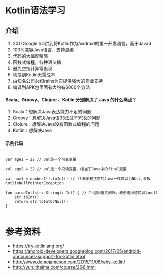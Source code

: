 # Kotlin语法学习

## 介绍

1. 2017Google I/O讲到将Kotlin作为Android的第一开发语言，基于Java6
1. 100%兼容Java语言，支持混编
2. 代码的大幅度精简
3. 函数式编程，各种语法糖
4. 避免空指针异常出现
5. 切换到Kotlin无需成本
6. 由知名公司JetBrains为它提供强大的商业支持
7. 编译到APK包里面有大约有6000个方法


#### Scala、Groovy、Clojure 、Kotlin 分别解决了 Java 的什么痛点？

1. Scala：想解决Java表达能力不足的问题
2. Groovy：想解决Java语33法过于冗长的问题
3. Clojure：想解决Java没有函数式编程的问题
4. Kotlin：想解决Java

#### 示例代码
```

var age1 = 22 // var是一个可变变量

val age2 = 22 // val是一个只读变量，相当于Java中的final变量

val num1 = number1!!.toInt() // !!表示和正常的Java一样可以为NULL,会报KotlinNullPointerException

fun parseInt(str: String): Int? { // ?:返回值夹问好，表示返回值可以为null
    str.toInt()
    return str.toIntOrNull()
}


```



# 参考资料
  * https://try.kotlinlang.org/
  * https://android-developers.googleblog.com/2017/05/android-announces-support-for-kotlin.html
  * http://www.demojameson.com/2015/11/08/why-kotlin/
  * http://yun.itheima.com/course/266.html
